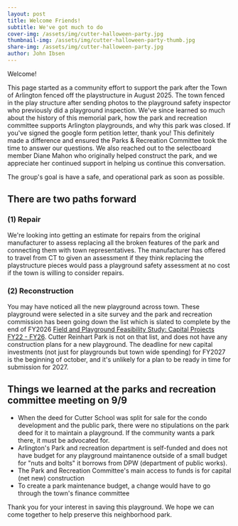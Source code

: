 ```yaml
---
layout: post
title: Welcome Friends!
subtitle: We've got much to do
cover-img: /assets/img/cutter-halloween-party.jpg
thumbnail-img: /assets/img/cutter-halloween-party-thumb.jpg
share-img: /assets/img/cutter-halloween-party.jpg
author: John Ibsen
---
```


Welcome!

This page started as a community effort to support the park after the Town of Arlington fenced off the playstructure in August 2025. The town fenced in the play structure after sending photos to the playground safety inspector who previously did a playground inspection. We've since learned so much about the history of this memorial park, how the park and recreation committee supports Arlington playgrounds, and why this park was closed. If you've signed the google form petition letter, thank you! This definitely made a difference and ensured the Parks & Recreation Committee took the time to answer our questions. We also reached out to the selectboard member Diane Mahon who originally helped construct the park, and we appreciate her continued support in helping us continue this conversation.

The group's goal is have a safe, and operational park as soon as possible.

## There are two paths forward
### (1) Repair
We're looking into getting an estimate for repairs from the original manufacturer to assess replacing all the broken features of the park and connecting them with town representatives. The manufacturer has offered to travel from CT to given an assessment if they think replacing the playstructure pieces would pass a playground safety assessment at no cost if the town is willing to consider repairs.
### (2) Reconstruction
You may have noticed all the new playground across town. These playground were selected in a site survey and the park and recreation commission has been going down the list which is slated to complete by the end of FY2026 [Field and Playground Feasibility Study: Capital Projects FY22 - FY26](https://www.arlingtonma.gov/home/showpublisheddocument/54953/637522704282470000). Cutter Reinhart Park is not on that list, and does not have any construction plans for a new playground. The deadline for new capital investments (not just for playgrounds but town wide spending) for FY2027 is the beginning of october, and it's unlikely for a plan to be ready in time for submission for 2027.

## Things we learned at the parks and recreation committee meeting on 9/9
* When the deed for Cutter School was split for sale for the condo development and the public park, there were no stipulations on the park deed for it to maintain a playground. If the community wants a park there, it must be advocated for.
* Arlington's Park and recreation department is self-funded and does not have budget for any playground maintanence outside of a small budget for "nuts and bolts" it borrows from DPW (department of public works).
* The Park and Recreation Committee's main access to funds is for capital (net new) construction
* To create a park maintenance budget, a change would have to go through the town's finance committee

Thank you for your interest in saving this playground. We hope we can come together to help preserve this neighborhood park.


